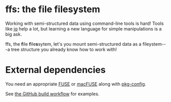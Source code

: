 # ffs: the file filesystem

Working with semi-structured data using command-line tools is hard!
Tools like [jq](https://github.com/stedolan/jq) help a lot, but
learning a new language for simple manipulations is a big ask.

ffs, the **f**ile **f**ile**s**sytem, let's you mount semi-structured
data as a fileystem---a tree structure you already know how to work with!

# External dependencies

You need an appropriate [FUSE](https://github.com/libfuse/libfuse) or
[macFUSE](https://osxfuse.github.io/) along with
[pkg-config](https://www.freedesktop.org/wiki/Software/pkg-config/).

See [the GitHub build
workflow](https://github.com/mgree/ffs/blob/main/.github/workflows/build.yml)
for examples.
